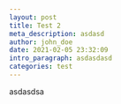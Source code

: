 ```yaml
---
layout: post
title: Test 2
meta_description: asdasd
author: john_doe
date: 2021-02-05 23:32:09
intro_paragraph: asdasdasd
categories: test
---
```

asdasdsa